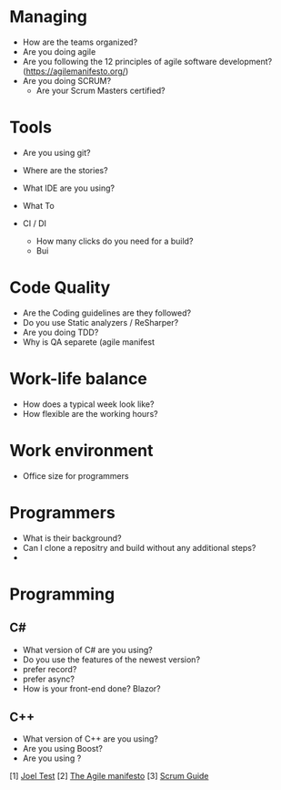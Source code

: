 # Managing
* How are the teams organized?
* Are you doing agile
* Are you following the 12 principles of agile software development? (https://agilemanifesto.org/)
* Are you doing SCRUM?
  * Are your Scrum Masters certified?

# Tools
* Are you using git?
* Where are the stories?
* What IDE are you using?
* What To

* CI / DI
  * How many clicks do you need for a build?
  * Bui

# Code Quality
* Are the Coding guidelines are they followed?
* Do you use Static analyzers / ReSharper?
* Are you doing TDD?
* Why is QA separete (agile manifest

# Work-life balance
* How does a typical week look like?
* How flexible are the working hours?

# Work environment
* Office size for programmers

# Programmers
* What is their background?
* Can I clone a repositry and build without any additional steps?
* 

# Programming
## C#

* What version of C# are you using?
* Do you use the features of the newest version?
* prefer record?
* prefer async?
* How is your front-end done? Blazor?

## C++

* What version of C++ are you using?
* Are you using Boost?
* Are you using <ranges>?
  
[1] [Joel Test](https://www.joelonsoftware.com/2000/08/09/the-joel-test-12-steps-to-better-code/)
[2] [The Agile manifesto](https://agilemanifesto.org/)
[3] [Scrum Guide]()
